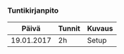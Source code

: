### Tuntikirjanpito
Päivä | Tunnit | Kuvaus
--------------- | ----- | ------
19.01.2017 | 2h | Setup
